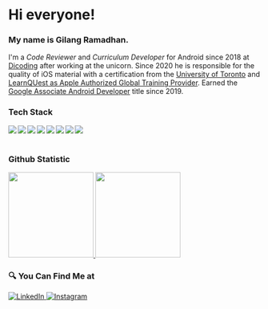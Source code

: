 # Hi everyone!
### My name is **Gilang Ramadhan**.
I'm a *Code Reviewer* and *Curriculum Developer* for Android since 2018 at [Dicoding](https://www.dicoding.com/) after working at the unicorn. Since 2020 he is responsible for the quality of iOS material with a certification from the [University of Toronto]((https://www.coursera.org/account/accomplishments/specialization/CLKJD8XBXJ3M)) and [LearnQUest as Apple Authorized Global Training Provider](https://www.coursera.org/account/accomplishments/specialization/SRC6PMNEETX2). Earned the [Google Associate Android Developer](https://www.credential.net/h5deoi5h) title since 2019. 

### Tech Stack
  <img align="left" src="https://img.shields.io/badge/git-%23F05033.svg?logo=git&logoColor=white"/>
  <img align="left" src="https://img.shields.io/badge/Android-3DDC84?logo=android&logoColor=white" />
  <img align="left" src="https://img.shields.io/badge/java-%23ED8B00.svg?logo=java&logoColor=white"/>
  <img align="left" src="https://img.shields.io/badge/kotlin-%230095D5.svg?logo=kotlin&logoColor=white"/>
  <img align="left" src="https://img.shields.io/badge/IntelliJIDEA-000000.svg?logo=intellij-idea&logoColor=white"/>
  <img align="left" src="https://img.shields.io/badge/iOS-000000?logo=ios&logoColor=white">
  <img align="left" src="https://img.shields.io/badge/swift-%23FA7343.svg?logo=swift&logoColor=white"/>
  <img align="left" src="https://img.shields.io/badge/Xcode-007ACC??logo=Xcode&logoColor=white"/>
  <br><br>

### Github Statistic
<p align="left">
<a href="https://github.com/gilangadhan">
<img height="170em" src="https://github-readme-stats-eight-theta.vercel.app/api/top-langs/?username=gilangadhan&layout=compact&langs_count=8&theme=buefy"/>
<img height="170em" src="https://github-readme-stats-eight-theta.vercel.app/api?username=gilangadhan&show_icons=true&theme=buefy&include_all_commits=true&count_private=true"/>
</a>
</p>

### 🔍 You Can Find Me at 
<p> 
  <a href="https://www.linkedin.com/in/gilang-adhan/" target="_blank">
    <img alt="LinkedIn" src="https://img.shields.io/badge/linkedin-%230077B5.svg?&style=for-the-badge&logo=linkedin&logoColor=white" />
  </a> 
  <a href="https://www.instagram.com/gilang_adhan/" target="_blank">
    <img alt="Instagram" src="https://img.shields.io/badge/instagram-%23E4405F.svg?&style=for-the-badge&logo=instagram&logoColor=white" />
  </a> 
</p>
